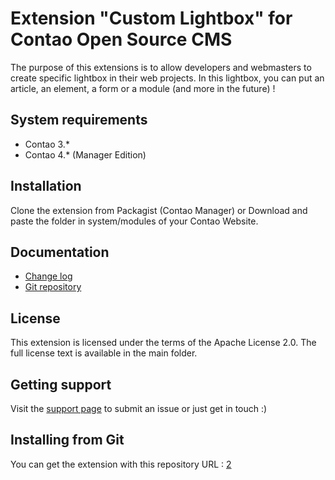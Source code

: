 Extension "Custom Lightbox" for Contao Open Source CMS
======================

The purpose of this extensions is to allow developers and webmasters to create specific lightbox in their web projects.
In this lightbox, you can put an article, an element, a form or a module (and more in the future) !


System requirements
-------------------

 * Contao 3.*
 * Contao 4.* (Manager Edition)


Installation
------------

Clone the extension from Packagist (Contao Manager)
or
Download and paste the folder in system/modules of your Contao Website.

Documentation
-------------

 * [Change log][1]
 * [Git repository][2]


License
-------

This extension is licensed under the terms of the Apache License 2.0. The full license text is
available in the main folder.


Getting support
---------------

Visit the [support page][3] to submit an issue or just get in touch :)


Installing from Git
-------------------

You can get the extension with this repository URL : [2]

[1]: CHANGELOG.md
[2]: https://github.com/webexmachina/contao-lightbox
[3]: https://www.webexmachina.fr/